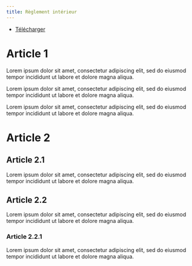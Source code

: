 ```yaml
---
title: Règlement intérieur
---
```


- [Télécharger](/documents/Lorem_ipsum.pdf)

# Article 1

Lorem ipsum dolor sit amet, consectetur adipiscing elit, sed do eiusmod tempor incididunt ut labore et dolore magna aliqua.

Lorem ipsum dolor sit amet, consectetur adipiscing elit, sed do eiusmod tempor incididunt ut labore et dolore magna aliqua.

Lorem ipsum dolor sit amet, consectetur adipiscing elit, sed do eiusmod tempor incididunt ut labore et dolore magna aliqua.

# Article 2

## Article 2.1

Lorem ipsum dolor sit amet, consectetur adipiscing elit, sed do eiusmod tempor incididunt ut labore et dolore magna aliqua.

## Article 2.2

Lorem ipsum dolor sit amet, consectetur adipiscing elit, sed do eiusmod tempor incididunt ut labore et dolore magna aliqua.

### Article 2.2.1

Lorem ipsum dolor sit amet, consectetur adipiscing elit, sed do eiusmod tempor incididunt ut labore et dolore magna aliqua.
